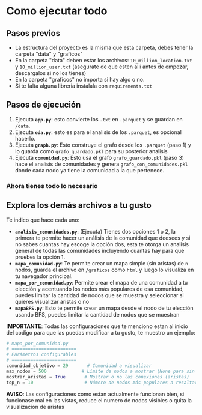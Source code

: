 # Como ejecutar todo
## Pasos previos
- La estructura del proyecto es la misma que esta carpeta, debes tener la carpeta "data" y "graficos"
- En la carpeta "data" deben estar los archivos: `10_million_location.txt` y `10_million_user.txt` (asegurate de que esten allí antes de empezar, descargalos si no los tienes)
- En la carpeta "graficos" no importa si hay algo o no.
- Si te falta alguna libreria instalala con `requirements.txt`

## Pasos de ejecución
1. Ejecuta **`app.py`**: esto convierte los `.txt` en `.parquet` y se guardan en `/data`.
2. Ejecuta **`eda.py`**: esto es para el analisis de los `.parquet`, es opcional hacerlo.
3. Ejecuta **`graph.py`**: Esto construye el grafo desde los `.parquet` (paso 1) y lo guarda como  `grafo_guardado.pkl` para su posterior analisis
4. Ejecuta **`comunidad.py`**: Esto usa el grafo `grafo_guardado.pkl` (paso 3) hace el analisis de comunidades y genera `grafo_con_comunidades.pkl` donde cada nodo ya tiene la comunidad a la que pertenece.
### Ahora tienes todo lo necesario
## Explora los demás archivos a tu gusto
Te indico que hace cada uno:
- **`analisis_comunidades.py`**: (Ejecuta) Tienes dos opciones 1 o 2, la primera te permite hacer un análisis de la comunidad que deesees y si no sabes cuantas hay escoge la opción dos, esta te otorga un analisis general de todas las comunidades incluyendo cuantas hay para que pruebes la opción 1.
- **`mapa_comunidad.py`**: Te permite crear un mapa simple (sin aristas) de `n` nodos, guarda el archivo en `/graficos` como `html` y luego lo visualiza en tu navegador principal.
- **`mapa_por_comunidad.py`**: Permite crear el mapa de una comunidad a tu elección y acentuando los nodos más populares de esa comunidad, puedes limitar la cantidad de nodos que se muestra y seleccionar si quieres visualizar aristas o no
- **`mapaBFS.py`**: Esto te permite crear un mapa desde el nodo de tu elección usando BFS, puedes limitar la cantidad de nodos que se muestran


**IMPORTANTE**: Todas las configuraciones que te menciono estan al inicio del codigo para que las puedas modificar a tu gusto, te muestro un ejemplo:
```python
# mapa_por_comunidad.py
# ========================
# Parámetros configurables
# ========================
comunidad_objetivo = 29       # Comunidad a visualizar
max_nodos = 500             # Límite de nodos a mostrar (None para sin límite)
mostrar_aristas = True       # Mostrar o no las conexiones (aristas)
top_n = 10                   # Número de nodos más populares a resaltar

```
**AVISO**: Las configuraciones como estan actualmente funcionan bien, si funcionase mal en las vistas, reduce el numero de nodos visibles o quita la visualizacion de aristas
